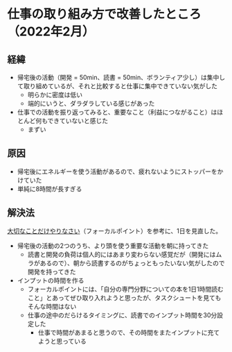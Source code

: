 # 仕事の取り組み方で改善したところ（2022年2月）

## 経緯

- 帰宅後の活動（開発 = 50min、読書 = 50min、ボランティア少し）は集中して取り組めているが、それと比較すると仕事に集中できていない気がした
	- 明らかに密度は低い
	- 端的にいうと、ダラダラしている感じがあった
- 仕事での活動を振り返ってみると、重要なこと（利益につながること）はほとんど何もできていないと感じた
	- まずい

## 原因

- 帰宅後にエネルギーを使う活動があるので、疲れないようにストッパーをかけていた
- 単純に8時間が長すぎる

## 解決法

[大切なことだけやりなさい](大切なことだけやりなさい.md)（フォーカルポイント）を参考に、1日を見直した。

- 帰宅後の活動の2つのうち、より頭を使う重要な活動を朝に持ってきた
	- 読書と開発の負荷は個人的にはあまり変わらない感覚だが（開発にはムラがあるので）、朝から読書するのがちょっともったいない気がしたので開発を持ってきた
- インプットの時間を作る
	- フォーカルポイントには、「自分の専門分野についての本を1日1時間読むこと」とあってぜひ取り入れようと思ったが、タスクシュートを見てもそんな時間はない
	- 仕事の途中のだらけるタイミングに、読書でのインプット時間を30分設定した
		- 仕事で時間があまると思うので、その時間をまたインプットに充てようと思っている